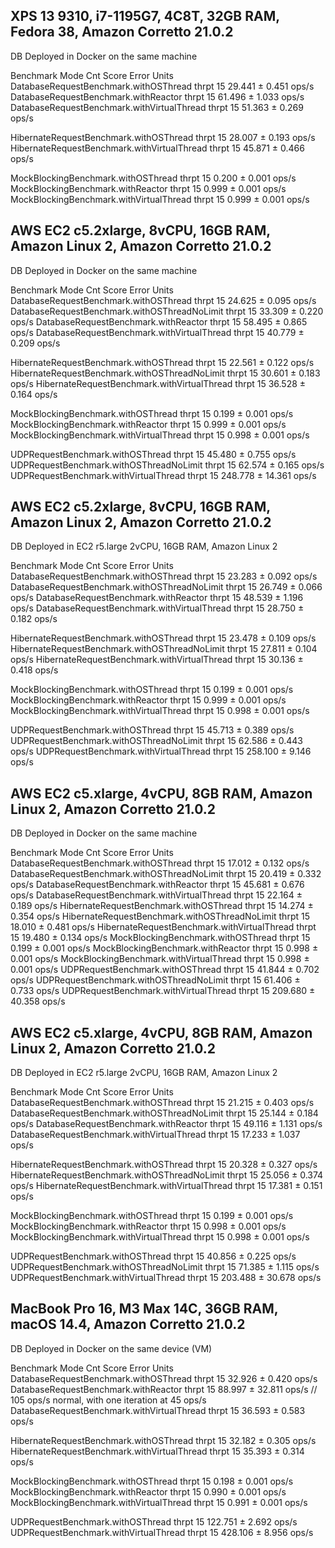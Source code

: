 ## XPS 13 9310, i7-1195G7, 4C8T, 32GB RAM, Fedora 38, Amazon Corretto 21.0.2
DB Deployed in Docker on the same machine

Benchmark                                     Mode  Cnt   Score    Error  Units
DatabaseRequestBenchmark.withOSThread        thrpt   15  29.441 ±  0.451  ops/s
DatabaseRequestBenchmark.withReactor         thrpt   15  61.496 ±  1.033  ops/s
DatabaseRequestBenchmark.withVirtualThread   thrpt   15  51.363 ±  0.269  ops/s

HibernateRequestBenchmark.withOSThread       thrpt   15  28.007 ±  0.193  ops/s
HibernateRequestBenchmark.withVirtualThread  thrpt   15  45.871 ±  0.466  ops/s

MockBlockingBenchmark.withOSThread           thrpt   15   0.200 ±  0.001  ops/s
MockBlockingBenchmark.withReactor            thrpt   15   0.999 ±  0.001  ops/s
MockBlockingBenchmark.withVirtualThread      thrpt   15   0.999 ±  0.001  ops/s

## AWS EC2 c5.2xlarge, 8vCPU, 16GB RAM, Amazon Linux 2, Amazon Corretto 21.0.2
DB Deployed in Docker on the same machine

Benchmark                                       Mode  Cnt    Score    Error  Units
DatabaseRequestBenchmark.withOSThread          thrpt   15   24.625 ±  0.095  ops/s
DatabaseRequestBenchmark.withOSThreadNoLimit   thrpt   15   33.309 ±  0.220  ops/s
DatabaseRequestBenchmark.withReactor           thrpt   15   58.495 ±  0.865  ops/s
DatabaseRequestBenchmark.withVirtualThread     thrpt   15   40.779 ±  0.209  ops/s

HibernateRequestBenchmark.withOSThread         thrpt   15   22.561 ±  0.122  ops/s
HibernateRequestBenchmark.withOSThreadNoLimit  thrpt   15   30.601 ±  0.183  ops/s
HibernateRequestBenchmark.withVirtualThread    thrpt   15   36.528 ±  0.164  ops/s

MockBlockingBenchmark.withOSThread             thrpt   15    0.199 ±  0.001  ops/s
MockBlockingBenchmark.withReactor              thrpt   15    0.999 ±  0.001  ops/s
MockBlockingBenchmark.withVirtualThread        thrpt   15    0.998 ±  0.001  ops/s

UDPRequestBenchmark.withOSThread               thrpt   15   45.480 ±  0.755  ops/s
UDPRequestBenchmark.withOSThreadNoLimit        thrpt   15   62.574 ±  0.165  ops/s
UDPRequestBenchmark.withVirtualThread          thrpt   15  248.778 ± 14.361  ops/s

## AWS EC2 c5.2xlarge, 8vCPU, 16GB RAM, Amazon Linux 2, Amazon Corretto 21.0.2
DB Deployed in EC2 r5.large 2vCPU, 16GB RAM, Amazon Linux 2

Benchmark                                       Mode  Cnt    Score    Error  Units
DatabaseRequestBenchmark.withOSThread          thrpt   15   23.283 ±  0.092  ops/s
DatabaseRequestBenchmark.withOSThreadNoLimit   thrpt   15   26.749 ±  0.066  ops/s
DatabaseRequestBenchmark.withReactor           thrpt   15   48.539 ±  1.196  ops/s
DatabaseRequestBenchmark.withVirtualThread     thrpt   15   28.750 ±  0.182  ops/s

HibernateRequestBenchmark.withOSThread         thrpt   15   23.478 ±  0.109  ops/s
HibernateRequestBenchmark.withOSThreadNoLimit  thrpt   15   27.811 ±  0.104  ops/s
HibernateRequestBenchmark.withVirtualThread    thrpt   15   30.136 ±  0.418  ops/s

MockBlockingBenchmark.withOSThread             thrpt   15    0.199 ±  0.001  ops/s
MockBlockingBenchmark.withReactor              thrpt   15    0.999 ±  0.001  ops/s
MockBlockingBenchmark.withVirtualThread        thrpt   15    0.998 ±  0.001  ops/s

UDPRequestBenchmark.withOSThread               thrpt   15   45.713 ±  0.389  ops/s
UDPRequestBenchmark.withOSThreadNoLimit        thrpt   15   62.586 ±  0.443  ops/s
UDPRequestBenchmark.withVirtualThread          thrpt   15  258.100 ±  9.146  ops/s

## AWS EC2 c5.xlarge, 4vCPU, 8GB RAM, Amazon Linux 2, Amazon Corretto 21.0.2
DB Deployed in Docker on the same machine

Benchmark                                       Mode  Cnt    Score    Error  Units
DatabaseRequestBenchmark.withOSThread          thrpt   15   17.012 ±  0.132  ops/s
DatabaseRequestBenchmark.withOSThreadNoLimit   thrpt   15   20.419 ±  0.332  ops/s
DatabaseRequestBenchmark.withReactor           thrpt   15   45.681 ±  0.676  ops/s
DatabaseRequestBenchmark.withVirtualThread     thrpt   15   22.164 ±  0.189  ops/s
HibernateRequestBenchmark.withOSThread         thrpt   15   14.274 ±  0.354  ops/s
HibernateRequestBenchmark.withOSThreadNoLimit  thrpt   15   18.010 ±  0.481  ops/s
HibernateRequestBenchmark.withVirtualThread    thrpt   15   19.480 ±  0.134  ops/s
MockBlockingBenchmark.withOSThread             thrpt   15    0.199 ±  0.001  ops/s
MockBlockingBenchmark.withReactor              thrpt   15    0.998 ±  0.001  ops/s
MockBlockingBenchmark.withVirtualThread        thrpt   15    0.998 ±  0.001  ops/s
UDPRequestBenchmark.withOSThread               thrpt   15   41.844 ±  0.702  ops/s
UDPRequestBenchmark.withOSThreadNoLimit        thrpt   15   61.406 ±  0.733  ops/s
UDPRequestBenchmark.withVirtualThread          thrpt   15  209.680 ± 40.358  ops/s


## AWS EC2 c5.xlarge, 4vCPU, 8GB RAM, Amazon Linux 2, Amazon Corretto 21.0.2
DB Deployed in EC2 r5.large 2vCPU, 16GB RAM, Amazon Linux 2

Benchmark                                       Mode  Cnt    Score    Error  Units
DatabaseRequestBenchmark.withOSThread          thrpt   15   21.215 ±  0.403  ops/s
DatabaseRequestBenchmark.withOSThreadNoLimit   thrpt   15   25.144 ±  0.184  ops/s
DatabaseRequestBenchmark.withReactor           thrpt   15   49.116 ±  1.131  ops/s
DatabaseRequestBenchmark.withVirtualThread     thrpt   15   17.233 ±  1.037  ops/s

HibernateRequestBenchmark.withOSThread         thrpt   15   20.328 ±  0.327  ops/s
HibernateRequestBenchmark.withOSThreadNoLimit  thrpt   15   25.056 ±  0.374  ops/s
HibernateRequestBenchmark.withVirtualThread    thrpt   15   17.381 ±  0.151  ops/s

MockBlockingBenchmark.withOSThread             thrpt   15    0.199 ±  0.001  ops/s
MockBlockingBenchmark.withReactor              thrpt   15    0.998 ±  0.001  ops/s
MockBlockingBenchmark.withVirtualThread        thrpt   15    0.998 ±  0.001  ops/s

UDPRequestBenchmark.withOSThread               thrpt   15   40.856 ±  0.225  ops/s
UDPRequestBenchmark.withOSThreadNoLimit        thrpt   15   71.385 ±  1.115  ops/s
UDPRequestBenchmark.withVirtualThread          thrpt   15  203.488 ± 30.678  ops/s

## MacBook Pro 16, M3 Max 14C, 36GB RAM, macOS 14.4, Amazon Corretto 21.0.2
DB Deployed in Docker on the same device (VM)

Benchmark                                     Mode  Cnt   Score    Error  Units
DatabaseRequestBenchmark.withOSThread        thrpt   15  32.926 ±  0.420  ops/s
DatabaseRequestBenchmark.withReactor         thrpt   15  88.997 ± 32.811  ops/s
// 105 ops/s normal, with one iteration at 45 ops/s
DatabaseRequestBenchmark.withVirtualThread   thrpt   15  36.593 ±  0.583  ops/s

HibernateRequestBenchmark.withOSThread       thrpt   15  32.182 ±  0.305  ops/s
HibernateRequestBenchmark.withVirtualThread  thrpt   15  35.393 ±  0.314  ops/s

MockBlockingBenchmark.withOSThread           thrpt   15   0.198 ±  0.001  ops/s
MockBlockingBenchmark.withReactor            thrpt   15   0.990 ±  0.001  ops/s
MockBlockingBenchmark.withVirtualThread      thrpt   15   0.991 ±  0.001  ops/s

UDPRequestBenchmark.withOSThread             thrpt   15  122.751 ± 2.692  ops/s
UDPRequestBenchmark.withVirtualThread        thrpt   15  428.106 ± 8.956  ops/s
